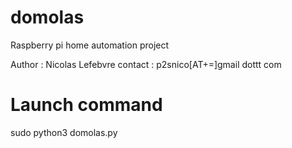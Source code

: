 domolas
=======

Raspberry pi home automation project

Author : Nicolas Lefebvre
contact : p2snico[AT+=]gmail dottt com

Launch command
======
sudo python3 domolas.py
